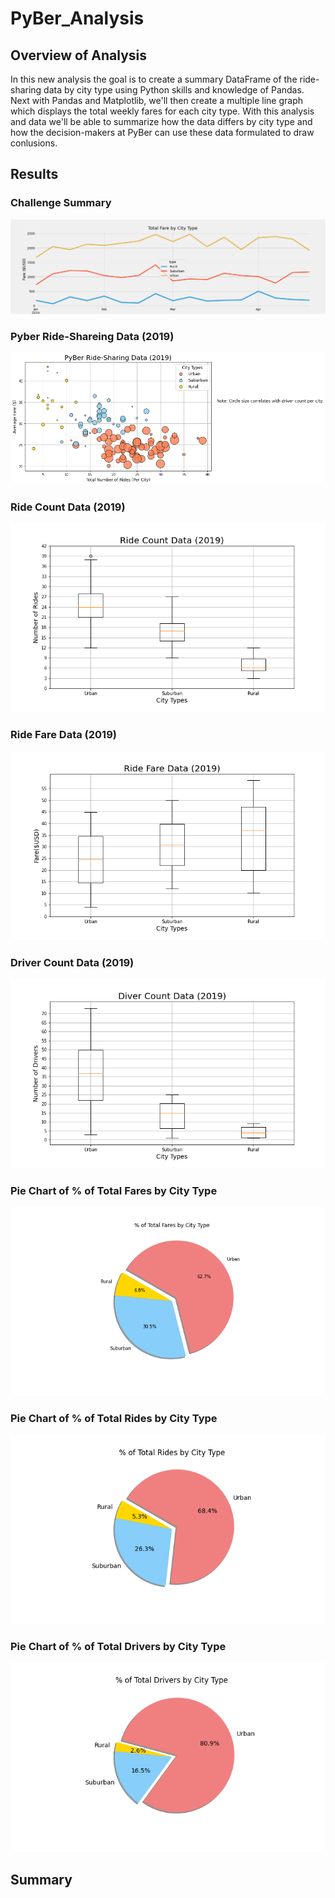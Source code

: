 # PyBer_Analysis

## Overview of Analysis 
In this new analysis the goal is to create a summary DataFrame of the ride-sharing data by city type using Python skills and knowledge of Pandas. Next with Pandas and Matplotlib, we'll then create a multiple line graph which displays the total weekly fares for each city type. With this analysis and data we'll be able to summarize how the data differs by city type and how the decision-makers at PyBer can use these data formulated to draw conlusions.


## Results 

### Challenge Summary

![](Analysis/Challenge_summary.png)

### Pyber Ride-Shareing Data (2019)

![](Analysis/Fig1.png)

### Ride Count Data (2019)

![](Analysis/Fig2.png)

### Ride Fare Data (2019)

![](Analysis/Fig3.png)

### Driver Count Data (2019)

![](Analysis/Fig4.png)

### Pie Chart of % of Total Fares by City Type

![](Analysis/Fig5.png)

### Pie Chart of % of Total Rides by City Type

![](Analysis/Fig6.png)

### Pie Chart of % of Total Drivers by City Type

![](Analysis/Fig7.png)

## Summary
